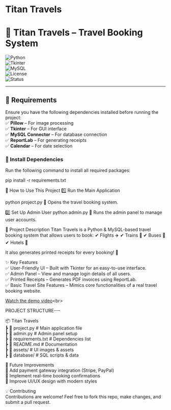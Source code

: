 # <b>Titan Travels</b>

# 🛫 Titan Travels – Travel Booking System  

![Python](https://img.shields.io/badge/Python-3.8+-blue.svg)  
![Tkinter](https://img.shields.io/badge/GUI-Tkinter-orange)  
![MySQL](https://img.shields.io/badge/Database-MySQL-green)  
![License](https://img.shields.io/badge/License-MIT-red)  
![Status](https://img.shields.io/badge/Status-Active-brightgreen)  

---

## 📌 Requirements  
Ensure you have the following dependencies installed before running the project:  
✅ **Pillow** – For image processing  
✅ **Tkinter** – For GUI interface  
✅ **MySQL Connector** – For database connection  
✅ **ReportLab** – For generating receipts  
✅ **Calendar** – For date selection  

### 🔧 Install Dependencies  
Run the following command to install all required packages:  

pip install -r requirements.txt

🚀 How to Use This Project
1️⃣ Run the Main Application

python project.py
📌 Opens the travel booking system.

2️⃣ Set Up Admin User
python admin.py
📌 Runs the admin panel to manage user accounts.

📝 Project Description
Titan Travels is a Python & MySQL-based travel booking system that allows users to book:
✔ Flights ✈️
✔ Trains 🚆
✔ Buses 🚌
✔ Hotels 🏨

It also generates printed receipts for every booking! 🧾

✨ Key Features<br>
✅ User-Friendly UI – Built with Tkinter for an easy-to-use interface.<br>
✅ Admin Panel – View and manage login details of all users.<br>
✅ Printed Receipts – Generates PDF invoices using ReportLab.<br>
✅ Basic Travel Site Features – Mimics core functionalities of a real travel booking website.<br>

[Watch the demo video]([https://drive.google.com/file/d/FILE_ID/view](https://drive.google.com/file/d/185n8WpkPIxhPBQ9LUwdDuVVvCqVYoNGk/view?usp=drive_link))<br>

PROJECT STRUCTURE---<br>

📦 Titan Travels<br>
 ┣ 📜 project.py          # Main application file<br>
 ┣ 📜 admin.py            # Admin panel setup<br>
 ┣ 📜 requirements.txt    # Dependencies list<br>
 ┣ 📜 README.md           # Documentation<br>
 ┣ 📂 assets/             # UI images & assets<br>
 ┣ 📂 database/           # SQL scripts & data<br>

🔧 Future Improvements<br>
🔹 Add payment gateway integration (Stripe, PayPal)<br>
🔹 Implement real-time booking confirmations<br>
🔹 Improve UI/UX design with modern styles<br>

💡 Contributing<br>
Contributions are welcome! Feel free to fork this repo, make changes, and submit a pull request.<br>

   
   

